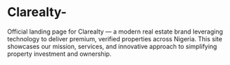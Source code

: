 # Clarealty-
Official landing page for Clarealty — a modern real estate brand leveraging technology to deliver premium, verified properties across Nigeria. This site showcases our mission, services, and innovative approach to simplifying property investment and ownership.
